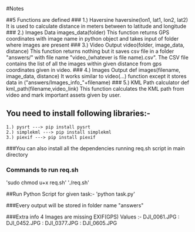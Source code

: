 #Notes

##5 Functions are defined
    ### 1.) Haversine
            haversine(lon1, lat1, lon2, lat2)
            It is used to calculate distance in meters between to latitude and longitude
    ### 2.) Images Data
            images_data(folder)
            This function returns GPS coordinates with image name in python object and takes input of folder where
            images are present
    ### 3.) Video Output
            video(folder, image_data, distance)
            This function returns nothing but it saves csv file in a folder "answers/" with file name
            "video_(whatever is file name).csv". The CSV file contains the list of all the images within given distance
            from gps coordinates given in video.
    ### 4.) Images Output
            def images(filename, image_data, distance)
            It works similar to video(...) function except it stores data in ("answers/Images_info_"+filename)
    ### 5.) KML Path calculator
            def kml_path(filename,video_link)
            This function calculates the KML path from video and mark important assets given by user.

## You need to install following libraries:-
    1.) pysrt ---> pip install pysrt
    2.) simplekml ---> pip install simplekml
    3.) piexif ---> pip install piexif

###You can also install all the dependencies running req.sh script in main directory

### Commands to run req.sh

'sudo chmod u+x req.sh'
'./req.sh'

##Run Python Script for given task:-
    'python task.py'

###Every output will be stored in folder name "answers"

###Extra info
    4 Images are missing EXIF(GPS) Values :- DJI_0061.JPG : DJI_0452.JPG : DJI_0377.JPG : DJI_0605.JPG